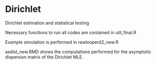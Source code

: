 # Dirichlet
Dirichlet estimation and statistical testing


Necessary functions to run all codes are contained in util_final.R

Example simulation is performed in rawlooperd2_new.R

asdist_new.RMD shows the computations performed for the asymptotic dispersion matrix of the Dirichlet MLE. 
